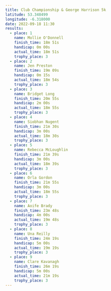 ```yaml
---
title: Club Championship & George Harrison 5k
latitude: 53.348499
longitude: -6.318000
date: 2022-09-18 11:30
results:
  - place: 1
    name: Mollie O'Donnell
    finish_time: 18m 51s
    handicap: 0m 00s
    actual_time: 18m 51s
    trophy_place: 3
  - place: 2
    name: Jen Preston
    finish_time: 19m 09s
    handicap: 0m 15s
    actual_time: 18m 54s
    trophy_place: 3
  - place: 3
    name: Bridget Long
    finish_time: 20m 55s
    handicap: 2m 00s
    actual_time: 18m 55s
    trophy_place: 3
  - place: 4
    name: Siobhan Nugent
    finish_time: 21m 30s
    handicap: 3m 00s
    actual_time: 18m 30s
    trophy_place: 3
  - place: 5
    name: Rebecca McLoughlin
    finish_time: 21m 39s
    handicap: 3m 00s
    actual_time: 18m 39s
    trophy_place: 3
  - place: 6
    name: Orla Gordon
    finish_time: 21m 55s
    handicap: 3m 00s
    actual_time: 18m 55s
    trophy_place: 3
  - place: 7
    name: Aoife Brady
    finish_time: 23m 48s
    handicap: 4m 00s
    actual_time: 19m 48s
    trophy_place: 3
  - place: 8
    name: Una Reilly
    finish_time: 24m 19s
    handicap: 5m 00s
    actual_time: 19m 19s
    trophy_place: 3
  - place: 9
    name: Clare Kavanagh
    finish_time: 26m 19s
    handicap: 5m 00s
    actual_time: 21m 19s
    trophy_place: 3
---
```

